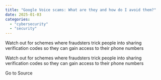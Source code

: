 ```yaml
---
title: "Google Voice scams: What are they and how do I avoid them?"
date: 2025-01-03
categories: 
  - "cybersecurity"
  - "security"
---
```


Watch out for schemes where fraudsters trick people into sharing verification codes so they can gain access to their phone numbers

Watch out for schemes where fraudsters trick people into sharing verification codes so they can gain access to their phone numbers

Go to Source
